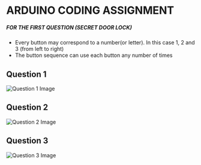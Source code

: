 # ARDUINO CODING ASSIGNMENT

##### FOR THE FIRST QUESTION (SECRET DOOR LOCK)
* Every button may correspond to a number(or letter). In this case 1, 2 and 3 (from left to right)
* The button sequence can use each button any number of times

## Question 1
![Question 1 Image](https://i.ibb.co/dJq6R25/ASSIGNMENT-CODING2-2.jpg)

## Question 2
![Question 2 Image](https://i.ibb.co/L6vrCHD/ASSIGNMENT-CODING2-3.jpg)

## Question 3
![Question 3 Image](https://i.ibb.co/yXZWyTc/ASSIGNMENT-CODING2-4.jpg)